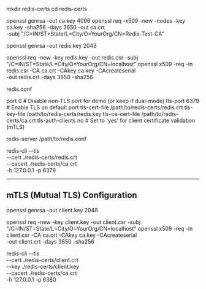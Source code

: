 mkdir redis-certs
cd redis-certs

openssl genrsa -out ca.key 4096
openssl req -x509 -new -nodes -key ca.key -sha256 -days 3650 -out ca.crt \
  -subj "/C=IN/ST=State/L=City/O=YourOrg/CN=Redis-Test-CA"


openssl genrsa -out redis.key 2048

openssl req -new -key redis.key -out redis.csr -subj "/C=IN/ST=State/L=City/O=YourOrg/CN=localhost"
openssl x509 -req -in redis.csr -CA ca.crt -CAkey ca.key -CAcreateserial \
  -out redis.crt -days 3650 -sha256


redis.conf


port 0                    # Disable non-TLS port for demo (or keep if dual-mode)
tls-port 6379             # Enable TLS on default port
tls-cert-file /path/to/redis-certs/redis.crt
tls-key-file /path/to/redis-certs/redis.key
tls-ca-cert-file /path/to/redis-certs/ca.crt
tls-auth-clients no       # Set to 'yes' for client certificate validation (mTLS)


redis-server /path/to/redis.conf


redis-cli --tls \
  --cert ./redis-certs/redis.crt \
  --cacert ./redis-certs/ca.crt \
  -h 127.0.0.1 -p 6379



-----------------------------
mTLS (Mutual TLS) Configuration
-----------------------------


openssl genrsa -out client.key 2048

openssl req -new -key client.key -out client.csr -subj "/C=IN/ST=State/L=City/O=YourOrg/CN=localhost"
openssl x509 -req -in client.csr -CA ca.crt -CAkey ca.key -CAcreateserial \
  -out client.crt -days 3650 -sha256


redis-cli --tls \
  --cert ./redis-certs/client.crt \
  --key ./redis-certs/client.key \
  --cacert ./redis-certs/ca.crt \
  -h 127.0.0.1 -p 6380